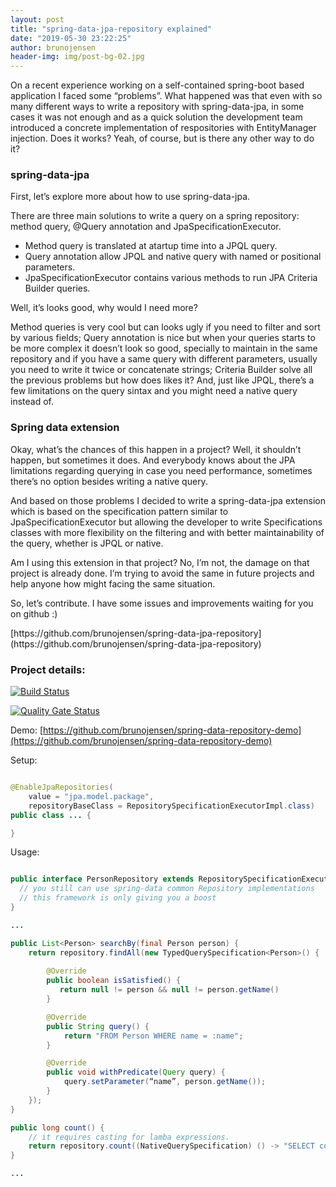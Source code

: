 ```yaml
---
layout: post
title: "spring-data-jpa-repository explained"
date: "2019-05-30 23:22:25"
author: brunojensen
header-img: img/post-bg-02.jpg
---
```

<p>On a recent experience working on a self-contained spring-boot based application I faced some “problems”. What happened was that even with so many different ways to write a repository with spring-data-jpa, in some cases it was not enough and as a quick solution the development team introduced a concrete implementation of respositories with EntityManager injection. Does it works? Yeah, of course, but is there any other way to do it? </p>
<h3>spring-data-jpa</h3>
<p>First, let’s explore more about how to use spring-data-jpa.</p>
<p>There are  three main solutions to write a query on a spring repository: method query, @Query annotation and JpaSpecificationExecutor.</p>
<ul>
  <li>Method query is translated at atartup time into a JPQL query.</li>
  <li>Query annotation allow JPQL and native query with named or positional parameters.</li>
  <li>JpaSpecificationExecutor contains various methods to run JPA Criteria Builder queries.</li>
</ul>
<p>Well, it’s looks good, why would I need more?</p>
<p>Method queries is very cool but can looks ugly if you need to filter and sort by various fields; Query annotation is nice but when your queries starts to be more complex it doesn’t look so good, specially to maintain in the same repository and if you have a same query with different parameters, usually you need to write it twice or concatenate strings; Criteria Builder solve all the previous problems but how does likes it? And, just like JPQL, there’s a few limitations on the query sintax and you might need a native query instead of.</p>
<h3>Spring data extension</h3>
<p>Okay, what’s the chances of this happen in a project? Well, it shouldn’t happen, but sometimes it does. And everybody knows about the JPA limitations regarding querying in case you need performance, sometimes there’s no option besides writing a native query.</p> 
<p>And based on those problems I decided to write a spring-data-jpa extension which is based on the specification pattern similar to JpaSpecificationExecutor but allowing the developer to write Specifications classes with more flexibility on the filtering and with better maintainability of the query, whether is JPQL or native.</p>
<p>Am I using this extension in that project? No, I’m not, the damage on that project is already done. I’m trying to avoid the same in future projects and help anyone how might facing the same situation.</p>
<p>So, let’s contribute. I have some issues and improvements waiting for you on github :)</p>
[https://github.com/brunojensen/spring-data-jpa-repository](https://github.com/brunojensen/spring-data-jpa-repository)

<h3>Project details: </h3>

[![Build Status](https://travis-ci.org/brunojensen/spring-data-jpa-repository.svg?branch=master)](https://travis-ci.org/brunojensen/spring-data-jpa-repository)

[![Quality Gate Status](https://sonarcloud.io/api/project_badges/measure?project=spring.data.repository%3Aspring-data-jpa-repository&metric=alert_status)](https://sonarcloud.io/dashboard?id=spring.data.repository%3Aspring-data-jpa-repository)

Demo:
[https://github.com/brunojensen/spring-data-repository-demo](https://github.com/brunojensen/spring-data-repository-demo)

Setup:

```java

@EnableJpaRepositories(
    value = "jpa.model.package",
    repositoryBaseClass = RepositorySpecificationExecutorImpl.class)
public class ... {

}

```

Usage:

```java

public interface PersonRepository extends RepositorySpecificationExecutor<Person, String> {
  // you still can use spring-data common Repository implementations
  // this framework is only giving you a boost
}

```

```java
...

public List<Person> searchBy(final Person person) {
    return repository.findAll(new TypedQuerySpecification<Person>() {
        
        @Override
        public boolean isSatisfied() {
           return null != person && null != person.getName()
        }

        @Override
        public String query() {
            return "FROM Person WHERE name = :name";
        }

        @Override
        public void withPredicate(Query query) {
            query.setParameter(“name”, person.getName());
        }
    });
}

public long count() {
    // it requires casting for lamba expressions.
    return repository.count((NativeQuerySpecification) () -> "SELECT count(*) FROM Person");
}

...

```
